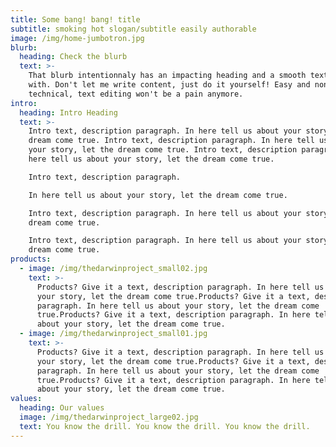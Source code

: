 ```yaml
---
title: Some bang! bang! title
subtitle: smoking hot slogan/subtitle easily authorable
image: /img/home-jumbotron.jpg
blurb:
  heading: Check the blurb
  text: >-
    That blurb intentionnaly has an impacting heading and a smooth text to go
    with. Don't let me write content, just do it yourself! Easy and non
    technical, text editing won't be a pain anymore.
intro:
  heading: Intro Heading
  text: >-
    Intro text, description paragraph. In here tell us about your story, let the
    dream come true. Intro text, description paragraph. In here tell us about
    your story, let the dream come true. Intro text, description paragraph. In
    here tell us about your story, let the dream come true.

    Intro text, description paragraph.

    In here tell us about your story, let the dream come true.

    Intro text, description paragraph. In here tell us about your story, let the
    dream come true.

    Intro text, description paragraph. In here tell us about your story, let the
    dream come true.
products:
  - image: /img/thedarwinproject_small02.jpg
    text: >-
      Products? Give it a text, description paragraph. In here tell us about
      your story, let the dream come true.Products? Give it a text, description
      paragraph. In here tell us about your story, let the dream come
      true.Products? Give it a text, description paragraph. In here tell us
      about your story, let the dream come true.
  - image: /img/thedarwinproject_small01.jpg
    text: >-
      Products? Give it a text, description paragraph. In here tell us about
      your story, let the dream come true.Products? Give it a text, description
      paragraph. In here tell us about your story, let the dream come
      true.Products? Give it a text, description paragraph. In here tell us
      about your story, let the dream come true.
values:
  heading: Our values
  image: /img/thedarwinproject_large02.jpg
  text: You know the drill. You know the drill. You know the drill.
---
```


